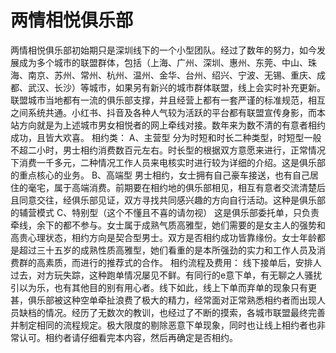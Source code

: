 # 两情相悦俱乐部

两情相悦俱乐部初始期只是深圳线下的一个小型团队。经过了数年的努力，如今发展成为多个城市的联盟群体，包括（上海、广州、深圳、惠州、东莞、中山、珠海、南京、苏州、常州、杭州、温州、金华、台州、绍兴、宁波、无锡、重庆、成都、武汉、长沙）等城市，如果另有新兴的城市群体联盟，线上会实时补充更新。
联盟城市当地都有一流的俱乐部支撑，并且经营上都有一套严谨的标准规范，相互之间系统共通。小红书、抖音及各种人气较为活跃的平台都有联盟宣传身影，而本站方向就是为上述城市男女相悦者的网上牵线对接。数年来为数不清的有意者相约成功，且皆大欢喜。
相约类：
A、主营型
分为时短和时长二种类型，时短型一般不超二小时，男士相约消费数百元左右。时长型的根据双方意愿来进行，正常情况下消费一千多元，二种情况工作人员来电核实时进行较为详细的介绍。这是俱乐部的重点核心的业务。
B、高端型
男士相约，女士拥有自己豪车接送，也有自己居住的毫宅，属于高端消费。前期要在相约地的俱乐部相见，相互有意者交流清楚后且同意交往，经俱乐部见证，双方寻找共同感兴趣的方向自行活动。这种是俱乐部的辅营模式
C、特别型（这个不懂且不喜的请勿视）
这是俱乐部委托单，只负责牵线，余下的都不参与。女士属于成熟气质高雅型，她们需要的是女主人的强势和高贵心理状态，相约方向是契合型男士。双方是否相约成功皆靠缘份。女士年龄都是超过三十五岁的成熟性质高雅型，她们看重的是本所强劲的实力和工作人员及消费群的高素质，而进行的推荐式的合作。
相约流程及费用：
线下接单后，安排人过去，对方玩失踪，这种跑单情况屡见不鲜。有同行的e意下单，有无聊之人骚扰引以为乐，也有其他目的别有用心者。线下如此，线上下单而弃单的现象只有更甚，俱乐部被这种空单牵扯浪费了极大的精力，经常面对正常熟悉相约者而出现人员缺档的情况。经历了无数次的教训，也经过了不断的摸索，各城市联盟最终完善并制定相同的流程规定。极大限度的剔除恶意下单现象，同时也让线上相约者也非常认可。相约者请仔细看完本内容，然后再确定是否相约。
